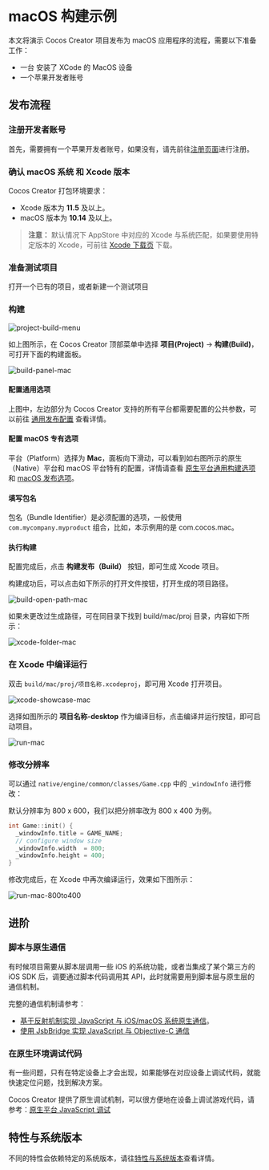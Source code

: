 # macOS 构建示例

本文将演示 Cocos Creator 项目发布为 macOS 应用程序的流程，需要以下准备工作：
- 一台 安装了 XCode 的 MacOS 设备
- 一个苹果开发者账号

## 发布流程

### 注册开发者账号

首先，需要拥有一个苹果开发者账号，如果没有，请先前往[注册页面](https://appleid.apple.com/account)进行注册。

### 确认 macOS 系统 和 Xcode 版本

Cocos Creator 打包环境要求：
- Xcode 版本为 **11.5** 及以上。
- macOS 版本为 **10.14** 及以上。

>**注意：** 默认情况下 AppStore 中对应的 Xcode 与系统匹配，如果要使用特定版本的 Xcode，可前往 [Xcode 下载页](https://developer.apple.com/xcode/download/) 下载。

### 准备测试项目

打开一个已有的项目，或者新建一个测试项目

### 构建

![project-build-menu](./images/project-build-menu.png)

如上图所示，在 Cocos Creator 顶部菜单中选择 **项目(Project)** -> **构建(Build)**，可打开下面的构建面板。

![build-panel-mac](./images/build-panel-mac.png)

#### 配置通用选项

上图中，左边部分为 Cocos Creator 支持的所有平台都需要配置的公共参数，可以前往 [通用发布配置](./../build-options.md) 查看详情。

#### 配置 macOS 专有选项

平台（Platform）选择为 **Mac**，面板向下滑动，可以看到如右图所示的原生（Native）平台和 macOS 平台特有的配置，详情请查看 [原生平台通用构建选项](./../native-options.md) 和 [macOS 发布选项](./build-options-mac.md)。

#### 填写包名

包名（Bundle Identifier）是必须配置的选项，一般使用 `com.mycompany.myproduct` 组合，比如，本示例用的是 com.cocos.mac。

#### 执行构建

配置完成后，点击 **构建发布（Build）** 按钮，即可生成 Xcode 项目。

构建成功后，可以点击如下所示的打开文件按钮，打开生成的项目路径。

![build-open-path-mac](./images/build-open-path-mac.png)

如果未更改过生成路径，可在同目录下找到 build/mac/proj 目录，内容如下所示：

![xcode-folder-mac](./images/xcode-folder-mac.png)

### 在 Xcode 中编译运行

双击 `build/mac/proj/项目名称.xcodeproj`，即可用 Xcode 打开项目。

![xcode-showcase-mac](./images/xcode-showcase-mac.png)

选择如图所示的 **项目名称-desktop** 作为编译目标，点击编译并运行按钮，即可启动项目。

![run-mac](./images/run-mac.png)

### 修改分辨率

可以通过 `native/engine/common/classes/Game.cpp` 中的 `_windowInfo` 进行修改：

默认分辨率为 800 x 600，我们以把分辨率改为 800 x 400 为例。

```C++
int Game::init() {
  _windowInfo.title = GAME_NAME;
  // configure window size
  _windowInfo.width  = 800;
  _windowInfo.height = 400;
}
```

修改完成后，在 Xcode 中再次编译运行，效果如下图所示：

![run-mac-800to400](./images/run-mac-800to400.png)

## 进阶

### 脚本与原生通信

有时候项目需要从脚本层调用一些 iOS 的系统功能，或者当集成了某个第三方的 iOS SDK 后，调要通过脚本代码调用其 API，此时就需要用到脚本层与原生层的通信机制。

完整的通信机制请参考：

- [基于反射机制实现 JavaScript 与 iOS/macOS 系统原生通信](../../../advanced-topics/oc-reflection.md)。
- [使用 JsbBridge 实现 JavaScript 与 Objective-C 通信](./../../../advanced-topics/js-oc-bridge.md)

### 在原生环境调试代码

有一些问题，只有在特定设备上才会出现，如果能够在对应设备上调试代码，就能快速定位问题，找到解决方案。

Cocos Creator 提供了原生调试机制，可以很方便地在设备上调试游戏代码，请参考：[原生平台 JavaScript 调试](./../debug-jsb.md)

## 特性与系统版本

不同的特性会依赖特定的系统版本，请往[特性与系统版本](./../../../advanced-topics/supported-versions.md)查看详情。
